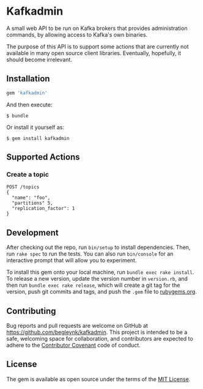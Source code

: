 # Kafkadmin

A small web API to be run on Kafka brokers that provides administration commands, by allowing access to Kafka's own binaries.

The purpose of this API is to support some actions that are currently not available in many open source client libraries. Eventually, hopefully, it should become irrelevant.

## Installation

```ruby
gem 'kafkadmin'
```

And then execute:

    $ bundle

Or install it yourself as:

    $ gem install kafkadmin

## Supported Actions

### Create a topic

    POST /topics
    {
      "name": "foo",
      "partitions" 5,
      "replication_factor": 1
    }

## Development

After checking out the repo, run `bin/setup` to install dependencies. Then, run `rake spec` to run the tests. You can also run `bin/console` for an interactive prompt that will allow you to experiment.

To install this gem onto your local machine, run `bundle exec rake install`. To release a new version, update the version number in `version.rb`, and then run `bundle exec rake release`, which will create a git tag for the version, push git commits and tags, and push the `.gem` file to [rubygems.org](https://rubygems.org).

## Contributing

Bug reports and pull requests are welcome on GitHub at https://github.com/begleynk/kafkadmin. This project is intended to be a safe, welcoming space for collaboration, and contributors are expected to adhere to the [Contributor Covenant](contributor-covenant.org) code of conduct.

## License

The gem is available as open source under the terms of the [MIT License](http://opensource.org/licenses/MIT).


